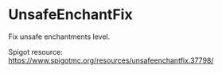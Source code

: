 UnsafeEnchantFix
===============
Fix unsafe enchantments level.

Spigot resource: https://www.spigotmc.org/resources/unsafeenchantfix.37798/